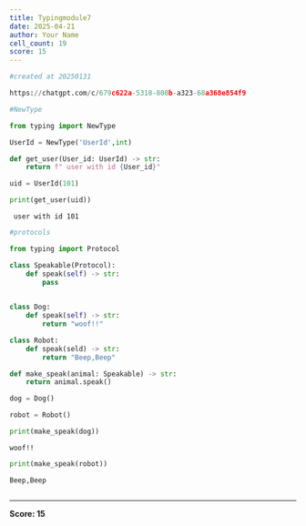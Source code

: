 ```yaml
---
title: Typingmodule7
date: 2025-04-21
author: Your Name
cell_count: 19
score: 15
---
```


```python
#created at 20250131
```


```python
https://chatgpt.com/c/679c622a-5318-800b-a323-68a368e854f9
```


```python
#NewType
```


```python
from typing import NewType
```


```python
UserId = NewType('UserId',int)
```


```python
def get_user(User_id: UserId) -> str:
    return f" user with id {User_id}"
```


```python
uid = UserId(101)
```


```python
print(get_user(uid))
```

     user with id 101



```python
#protocols
```


```python
from typing import Protocol
```


```python
class Speakable(Protocol):
    def speak(self) -> str:
        pass
    
```


```python
class Dog:
    def speak(self) -> str:
        return "woof!!"
```


```python
class Robot:
    def speak(seld) -> str:
        return "Beep,Beep"
```


```python
def make_speak(animal: Speakable) -> str:
    return animal.speak()
```


```python
dog = Dog()
```


```python
robot = Robot()
```


```python
print(make_speak(dog))
```

    woof!!



```python
print(make_speak(robot))
```

    Beep,Beep



```python

```


---
**Score: 15**